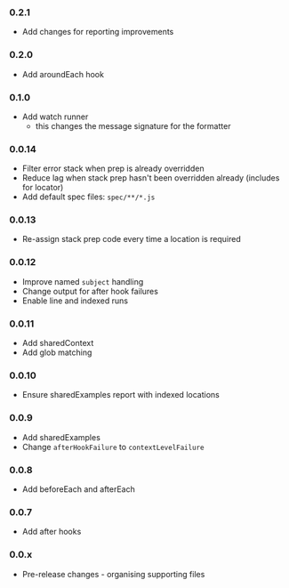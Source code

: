 ### 0.2.1
* Add changes for reporting improvements

### 0.2.0
* Add aroundEach hook

### 0.1.0
* Add watch runner
  - this changes the message signature for the formatter

### 0.0.14
* Filter error stack when prep is already overridden
* Reduce lag when stack prep hasn't been overridden already (includes for locator)
* Add default spec files: `spec/**/*.js`

### 0.0.13
* Re-assign stack prep code every time a location is required

### 0.0.12
* Improve named `subject` handling
* Change output for after hook failures
* Enable line and indexed runs

### 0.0.11
* Add sharedContext
* Add glob matching

### 0.0.10
* Ensure sharedExamples report with indexed locations

### 0.0.9
* Add sharedExamples
* Change `afterHookFailure` to `contextLevelFailure`

### 0.0.8
* Add beforeEach and afterEach

### 0.0.7
* Add after hooks

### 0.0.x
* Pre-release changes - organising supporting files